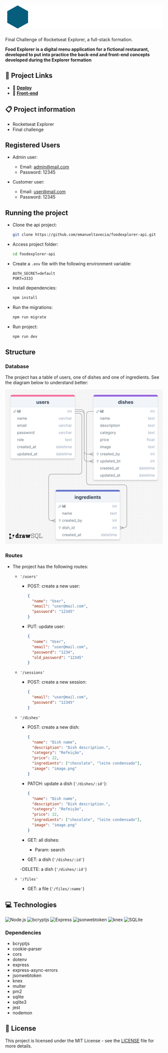 # ![Food Explorer](./.github/logo.svg)

Final Challenge of Rocketseat Explorer, a full-stack formation.

**Food Explorer is a digital menu application for a fictional restaurant, developed to put into practice the back-end and front-end concepts developed during the Explorer formation**

## 🔗 Project Links

- 🚀 [**Deploy**](https://foodexplorer-api-dhrq.onrender.com)
- 🎨 [**Front-end**](https://github.com/emanueltavecia/foodexplorer-web)

## 📋 Project information

- Rocketseat Explorer
- Final challenge

## Registered Users

- Admin user:

  - Email: admin@mail.com
  - Password: 12345

- Customer user:
  - Email: user@mail.com
  - Password: 12345

## Running the project

- Clone the api project:
  ```bash
  git clone https://github.com/emanueltavecia/foodexplorer-api.git
  ```
- Access project folder:
  ```bash
  cd foodexplorer-api
  ```
- Create a `.env` file with the following environment variable:
  ```
  AUTH_SECRET=default
  PORT=3333
  ```
- Install dependencies:
  ```bash
  npm install
  ```
- Run the migrations:
  ```bash
  npm run migrate
  ```
- Run project:
  ```bash
  npm run dev
  ```

## Structure

### Database

The project has a table of users, one of dishes and one of ingredients. See the diagram below to understand better:

![Database diagram](./.github/database-diagram.png)

### Routes

- The project has the following routes:

  - `'/users'`

    - POST: create a new user:

      ```json
      {
        "name": "User",
        "email": "user@mail.com",
        "password": "12345"
      }
      ```

    - PUT: update user:
      ```json
      {
        "name": "User",
        "email": "user@mail.com",
        "password": "1234",
        "old_password": "12345"
      }
      ```

  - `'/sessions'`

    - POST: create a new session:
      ```json
      {
        "email": "user@mail.com",
        "password": "12345"
      }
      ```

  - `'/dishes'`

    - POST: create a new dish:

      ```json
      {
        "name": "Dish name",
        "description": "Dish description.",
        "category": "Refeição",
        "price": 22,
        "ingredients": ["chocolate", "leite condensado"],
        "image": "image.png"
      }
      ```

    - PATCH: update a dish (`'/dishes/:id'`):

      ```json
      {
        "name": "Dish name",
        "description": "Dish description.",
        "category": "Refeição",
        "price": 22,
        "ingredients": ["chocolate", "leite condensado"],
        "image": "image.png"
      }
      ```

    - GET: all dishes:

      - Param: search

    - GET: a dish (`'/dishes/:id'`)

    -DELETE: a dish (`'/dishes/:id'`)

  - `'/files'`
    - GET: a file (`'/files/:name'`)

## 💻 Technologies

![Node.js](https://img.shields.io/badge/node.js-339933?style=for-the-badge&logo=nodedotjs&logoColor=white)
![bcryptjs](https://img.shields.io/badge/bcryptjs-0078D4?style=for-the-badge&logo=nodedotjs&logoColor=white)
![Express](https://img.shields.io/badge/express.js-404D59?style=for-the-badge)
![jsonwebtoken](https://img.shields.io/badge/jsonwebtoken-000000?style=for-the-badge&logo=json-web-tokens&logoColor=white)
![knex](https://img.shields.io/badge/knex.js-318CE7?style=for-the-badge&logo=knex&logoColor=white)
![SQLite](https://img.shields.io/badge/sqlite-003B57?style=for-the-badge&logo=sqlite&logoColor=white)

### Dependencies

- bcryptjs
- cookie-parser
- cors
- dotenv
- express
- express-async-errors
- jsonwebtoken
- knex
- multer
- pm2
- sqlite
- sqlite3
- jest
- nodemon

## 📄 License

This project is licensed under the MIT License - see the [LICENSE](./LICENSE) file for more details.
